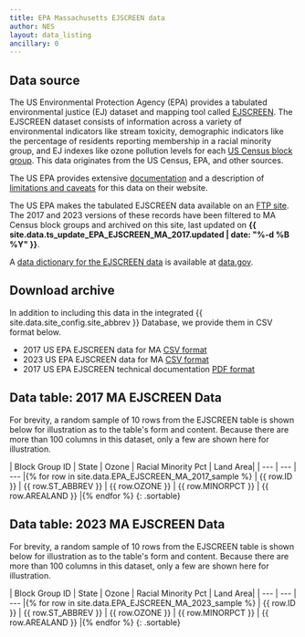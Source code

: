 ```yaml
---
title: EPA Massachusetts EJSCREEN data
author: NES
layout: data_listing
ancillary: 0
---
```


## Data source

The US Environmental Protection Agency (EPA) provides a tabulated environmental justice (EJ) dataset and mapping tool called [EJSCREEN](https://www.epa.gov/ejscreen/what-ejscreen).  The EJSCREEN dataset consists of information across a variety of environmental indicators like stream toxicity, demographic indicators like the percentage of residents reporting membership in a racial minority group, and EJ indexes like ozone pollution levels for each [US Census block group](https://www.census.gov/geo/reference/gtc/gtc_bg.html).  This data originates from the US Census, EPA, and other sources.

The US EPA provides extensive [documentation](https://www.epa.gov/sites/production/files/2017-09/documents/2017_ejscreen_technical_document.pdf) and a description of [limitations and caveats](https://www.epa.gov/ejscreen/limitations-and-caveats-using-ejscreen) for this data on their website.

The US EPA makes the tabulated EJSCREEN data available on an [FTP site](ftp://newftp.epa.gov/EJSCREEN/).  The 2017 and 2023 versions of these records have been filtered to MA Census block groups and archived on this site, last updated on **{{ site.data.ts_update_EPA_EJSCREEN_MA_2017.updated | date: "%-d %B %Y" }}**.

A [data dictionary for the EJSCREEN data](https://catalog.data.gov/harvest/object/77fc38d8-0d52-45e8-91ef-86bde657aae5/original) is available at [data.gov](https://data.gov/).

## Download archive

In addition to including this data in the integrated {{ site.data.site_config.site_abbrev }} Database, we provide them in CSV format below.

* 2017 US EPA EJSCREEN data for MA [CSV format](EPA_EJSCREEN_MA_2017.csv)
* 2023 US EPA EJSCREEN data for MA [CSV format](EPA_EJSCREEN_MA_2023.csv)
* 2017 US EPA EJSCREEN technical documentation [PDF format](../assets/PDFs/EPA_EJSCREEN_2017_Documentation.pdf)

## Data table: 2017 MA EJSCREEN Data

For brevity, a random sample of 10 rows from the EJSCREEN table is shown below for illustration as to the table's form and content.  Because there are more than 100 columns in this dataset, only a few are shown here for illustration.

<!-- Note: need to have the for loop markup on the same line as the table rows as described here: http://stackoverflow.com/questions/35642820/jekyll-how-to-use-for-loop-to-generate-table-row-within-the-same-table-inside-m -->

| Block Group ID | State | Ozone | Racial Minority Pct | Land Area|
| --- | --- | --- |{% for row in site.data.EPA_EJSCREEN_MA_2017_sample %}
| {{ row.ID }} | {{ row.ST_ABBREV }} | {{ row.OZONE }} | {{ row.MINORPCT }} | {{ row.AREALAND }} |{% endfor %}
{: .sortable}


## Data table: 2023 MA EJSCREEN Data

For brevity, a random sample of 10 rows from the EJSCREEN table is shown below for illustration as to the table's form and content.  Because there are more than 100 columns in this dataset, only a few are shown here for illustration.

| Block Group ID | State | Ozone | Racial Minority Pct | Land Area|
| --- | --- | --- |{% for row in site.data.EPA_EJSCREEN_MA_2023_sample %}
| {{ row.ID }} | {{ row.ST_ABBREV }} | {{ row.OZONE }} | {{ row.MINORPCT }} | {{ row.AREALAND }} |{% endfor %}
{: .sortable}
